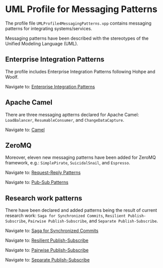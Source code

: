 # UML Profile for Messaging Patterns

The profile file ``UMLProfile4MessagingPatterns.vpp`` contains messaging patterns for integrating systems/services.

Messaging patterns have been described with the stereotypes of the Unified Modeling Language (UML).

## Enterprise Integration Patterns

The profile includes Enterprise Integration Patterns following Hohpe and Woolf.

Navigate to: [Enterprise Integration Patterns](https://www.enterpriseintegrationpatterns.com/patterns/messaging/toc.html)

## Apache Camel

There are three messaging aptterns declared for Apache Camel: ``LoadBalancer``, ``ResumableConsumer``, and ``ChangeDataCapture``. 

Navigate to: [Camel](https://camel.apache.org/components/3.18.x/eips/enterprise-integration-patterns.html)

## ZeroMQ

Moreover, eleven new messaging patterns have been added for ZeroMQ framework, e.g.: ``SimplePirate``, ``SuicidalSnail``, and ``Espresso``.

Navigate to: [Request-Reply Patterns](https://zguide.zeromq.org/docs/chapter4/)

Navigate to: [Pub-Sub Patterns](https://zguide.zeromq.org/docs/chapter5/)

## Research work patterns

There have been declared and added patterns being the result of current research work: ``Saga for Synchronized Commits``, ``Resilient Publish-Subscribe``, ``Pairwise Publish-Subscribe``, and ``Separate Publish-Subscribe``.

Navigate to: [Saga for Synchronized Commits](https://doi.org/10.3390/app12126242)

Navigate to: [Resilient Publish-Subscribe](https://doi.org/10.3390/computers11080118)

Navigate to: [Pairwise Publish-Subscribe](https://doi.org/10.1109/ACCESS.2020.3038921)

Navigate to: [Separate Publish-Subscribe](https://doi.org/10.1016/j.future.2022.02.013)
